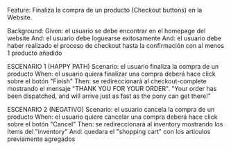 Feature: Finaliza la compra de un producto (Checkout buttons) en la Website.

Background: Given: el usuario se debe encontrar en el homepage del website And: el usuario debe loguearse exitosamente And: el usuario debe haber
realizado el proceso de checkout hasta la confirmación con al menos 1 producto añadido

ESCENARIO 1 (HAPPY PATH) Scenario: el usuario finaliza la compra de un producto When: el usuario quiera finalizar una compra deberá hace click sobre
el botón "Finish" Then: se redireccionará al checkout-complete mostrando el mensaje "THANK YOU FOR YOUR ORDER". "Your order has been dispatched, and
will arrive just as fast as the pony can get there!"

ESCENARIO 2 (NEGATIVO) Scenario: el usuario cancela la compra de un producto When: el usuario quiere cancelar una compra deberá hace click sobre el
botón "Cancel" Then: se redireccionará al inventory mostrando los Items del "inventory" And: quedara el "shopping cart" con los articulos previamente
agregados
